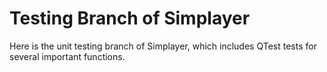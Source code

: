 # Testing Branch of Simplayer

Here is the unit testing branch of Simplayer, which includes QTest tests for several important functions.
